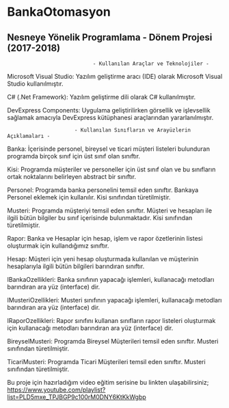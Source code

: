 # BankaOtomasyon
Nesneye Yönelik Programlama - Dönem Projesi (2017-2018)
---

                                - Kullanılan Araçlar ve Teknolojiler -

Microsoft Visual Studio: Yazılım geliştirme aracı (IDE) olarak Microsoft Visual Studio kullanılmıştır.

C# (.Net Framework): Yazılım geliştirme dili olarak C# kullanılmıştır.

DevExpress Components: Uygulama geliştirilirken görsellik ve işlevsellik sağlamak amacıyla DevExpress kütüphanesi araçlarından yararlanılmıştır.


                          - Kullanılan Sınıfların ve Arayüzlerin Açıklamaları -

Banka: İçerisinde personel, bireysel ve ticari müşteri listeleri bulunduran programda birçok sınıf için üst sınıf olan sınıftır.

Kisi: Programda müşteriler ve personeller için üst sınıf olan ve bu sınıfların ortak noktalarını belirleyen abstract bir sınıftır.

Personel: Programda banka personelini temsil eden sınıftır. Bankaya Personel eklemek için kullanılır. Kisi sınıfından türetilmiştir.

Musteri: Programda müşteriyi temsil eden sınıftır. Müşteri ve hesapları ile ilgili bütün bilgiler bu sınıf içerisinde bulunmaktadır. Kisi sınıfından türetilmiştir.

Rapor: Banka ve Hesaplar için hesap, işlem ve rapor özetlerinin listesi oluşturmak için kullandığımız sınıftır.

Hesap: Müşteri için yeni hesap oluşturmada kullanılan ve müşterinin hesaplarıyla ilgili bütün bilgileri barındıran sınıftır.

IBankaOzellikleri: Banka sınıfının yapacağı işlemleri, kullanacağı metodları barındıran ara yüz (interface) dir.

IMusteriOzellikleri: Musteri sınıfının yapacağı işlemleri, kullanacağı metodları barındıran ara yüz (interface) dir.

IRaporOzellikleri: Rapor sınıfını kullanan sınıfların rapor listeleri oluşturmak için kullanacağı metodları barındıran ara yüz (interface) dir.

BireyselMusteri: Programda Bireysel Müşterileri temsil eden sınıftır. Musteri sınıfından türetilmiştir.

TicariMusteri: Programda Ticari Müşterileri temsil eden sınıftır. Musteri sınıfından türetilmiştir.

Bu proje için hazırladığım video eğitim serisine bu linkten ulaşabilirsiniz;
https://www.youtube.com/playlist?list=PLD5mxe_TPJBGP9c100rM0DNY6KtKkWgbp
